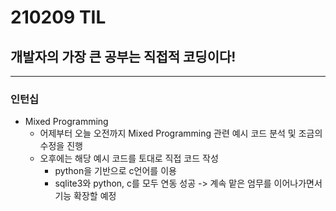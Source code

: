 # 210209 TIL
## 개발자의 가장 큰 공부는 직접적 코딩이다!
------------------------------
### 인턴십
  * Mixed Programming
    * 어제부터 오늘 오전까지 Mixed Programming 관련 예시 코드 분석 및 조금의 수정을 진행
    * 오후에는 해당 예시 코드를 토대로 직접 코드 작성
      * python을 기반으로 c언어를 이용
      * sqlite3와 python, c를 모두 연동 성공 -> 계속 맡은 엄무를 이어나가면서 기능 확장할 예정

